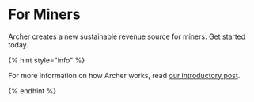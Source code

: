 # For Miners

Archer creates a new sustainable revenue source for miners.  [Get started](./getting-started/) today.

{% hint style="info" %}

For more information on how Archer works, read [our introductory post](https://medium.com/archer-dao/introducing-archer-66f20d2cc425).

{% endhint %}

